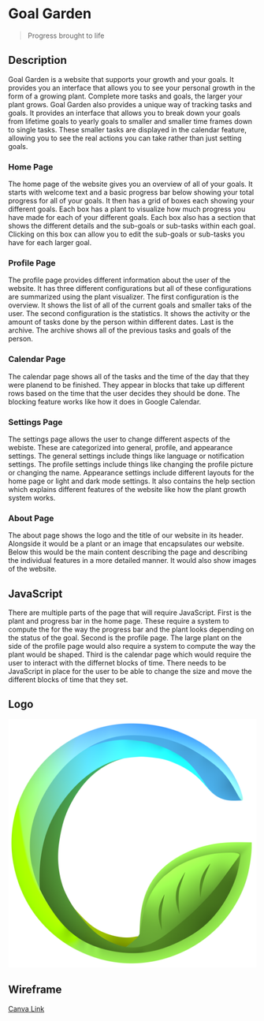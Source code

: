 # Goal Garden
> Progress brought to life 

## Description
Goal Garden is a website that supports your growth and your goals. It provides you an interface that allows you to see your personal growth in the form of a growing plant. Complete more tasks and goals, the larger your plant grows.
Goal Garden also provides a unique way of tracking tasks and goals. It provides an interface that allows you to break down your goals from lifetime goals to yearly goals to smaller and smaller time frames down to single tasks. These smaller tasks are displayed in the calendar feature, allowing you to see the real actions you can take rather than just setting goals.

### Home Page
The home page of the website gives you an overview of all of your goals. It starts with welcome text and a basic progress bar below showing your total progress for all of your goals. It then has a grid of boxes each showing your different goals. Each box has a plant to visualize how much progress you have made for each of your different goals. Each box also has a section that shows the different details and the sub-goals or sub-tasks within each goal. Clicking on this box can allow you to edit the sub-goals or sub-tasks you have for each larger goal.

### Profile Page
The profile page provides different information about the user of the website. It has three different configurations but all of these configurations are summarized using the plant visualizer. The first configuration is the overview. It shows the list of all of the current goals and smaller taks of the user. The second configuration is the statistics. It shows the activity or the amount of tasks done by the person within different dates. Last is the archive. The archive shows all of the previous tasks and goals of the person.

### Calendar Page
The calendar page shows all of the tasks and the time of the day that they were planend to be finished. They appear in blocks that take up different rows based on the time that the user decides they should be done. The blocking feature works like how it does in Google Calendar.

### Settings Page
The settings page allows the user to change different aspects of the webiste. These are categorized into general, profile, and appearance settings. The general settings include things like language or notification settings. The profile settings include things like changing the profile picture or changing the name. Appearance settings include different layouts for the home page or light and dark mode settings. It also contains the help section which explains different features of the website like how the plant growth system works.

### About Page
The about page shows the logo and the title of our website in its header. Alongside it would be a plant or an image that encapsulates our website. Below this would be the main content describing the page and describing the individual features in a more detailed manner. It would also show images of the website.

## JavaScript
There are multiple parts of the page that will require JavaScript. First is the plant and progress bar in the home page. These require a system to compute the for the way the progress bar and the plant looks depending on the status of the goal. Second is the profile page. The large plant on the side of the profile page would also require a system to compute the way the plant would be shaped. Third is the calendar page which would require the user to interact with the differnet blocks of time. There needs to be JavaScript in place for the user to be able to change the size and move the different blocks of time that they set.

## Logo
![GoalGarden](assets/GoalGarden_logo.png)

## Wireframe
[Canva Link](https://www.canva.com/design/DAG3KHiH9LM/R0gjlAUo4Clk18q5jV2GOQ/edit?utm_content=DAG3KHiH9LM&utm_campaign=designshare&utm_medium=link2&utm_source=sharebutton)
